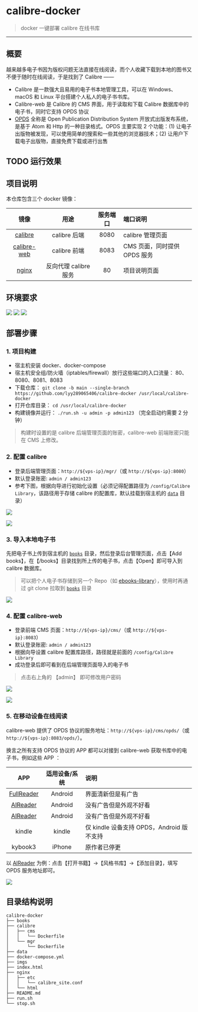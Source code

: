 # calibre-docker

> docker 一键部署 calibre 在线书库

------

## 概要

越来越多电子书因为版权问题无法直接在线阅读，而个人收藏下载到本地的图书又不便于随时在线阅读，于是找到了 Calibre ——

- Calibre 是一款强大且易用的电子书本地管理工具，可以在 Windows、macOS 和 Linux 平台搭建个人私人的电子书书库。
- Calibre-web 是 Calibre 的 CMS 界面，用于读取和下载 Calibre 数据库中的电子书，同时它支持 OPDS 协议
- [OPDS](https://en.wikipedia.org/wiki/OPDS) 全称是 Open Publication Distribution System 开放式出版发布系统，是基于 Atom 和 Http 的一种目录格式。OPDS 主要实现 2 个功能：(1) 让电子出版物被发现，可以使用简单的搜索和一些其他的浏览器技术；(2) 让用户下载电子出版物，直接免费下载或进行出售

## TODO 运行效果


## 项目说明

本仓库包含三个 docker 镜像：

| 镜像 | 用途 | 服务端口 | 端口说明 |
|:------:|:------:|:------:|:------|
| [calibre](https://github.com/kovidgoyal/calibre) | calibre 后端 | 8080 | calibre 管理页面 |
| [calibre-web](https://github.com/janeczku/calibre-web) | calibre 前端 | 8083 | CMS 页面，同时提供 OPDS 服务 |
| [nginx](https://www.nginx.com/) | 反向代理 calibre 服务 | 80 | 项目说明页面 |


## 环境要求

![](https://img.shields.io/badge/Platform-Linux%20amd64-brightgreen.svg) ![](https://img.shields.io/badge/Platform-Mac%20amd64-brightgreen.svg) ![](https://img.shields.io/badge/Platform-Windows%20x64-brightgreen.svg)


## 部署步骤

### 1. 项目构建

- 宿主机安装 docker、docker-compose
- 宿主机安全组/防火墙（iptables/firewall）放行这些端口的入口流量： 80、8080、8081、8083
- 下载仓库： `git clone -b main --single-branch https://github.com/lyy289065406/calibre-docker /usr/local/calibre-docker`
- 打开仓库目录： `cd /usr/local/calibre-docker`
- 构建镜像并运行： `./run.sh -u admin -p admin123` （完全启动约需要 2 分钟）

> 构建时设置的是 calibre 后端管理页面的账密，calibre-web 前端账密只能在 CMS 上修改。


### 2. 配置 calibre

- 登录后端管理页面：`http://${vps-ip}/mgr/`（或 `http://${vps-ip}:8080`）
- 默认登录账密: `admin / admin123`
- 参考下图，根据向导进行初始化设置（必须记得配置路径为 `/config/Calibre Library`，该路径用于存储 calibre 的配置库，默认挂载到宿主机的 [`data`](data) 目录）

![](imgs/01.png)

![](imgs/02.png)


### 3. 导入本地电子书

先把电子书上传到宿主机的 [`books`](books) 目录，然后登录后台管理页面，点击【Add books】，在【/books】目录找到所上传的电子书，点击【Open】即可导入到 calibre 数据库。

> 可以把个人电子书存储到另一个 Repo（如 [ebooks-library](https://github.com/lyy289065406/ebooks-library)），使用时再通过 git clone 拉取到 [`books`](books) 目录

![](imgs/03.png)


### 4. 配置 calibre-web

- 登录前端 CMS 页面：`http://${vps-ip}/cms/`（或 `http://${vps-ip}:8083`）
- 默认登录账密: `admin / admin123`
- 根据向导设置 calibre 配置库路径，路径就是前面的 `/config/Calibre Library`
- 成功登录后即可看到在后端管理页面导入的电子书

> 点击右上角的 【admin】 即可修改用户密码

![](imgs/04.png)

![](imgs/05.png)


### 5. 在移动设备在线阅读

calibre-web 提供了 OPDS 协议的服务地址：`http://${vps-ip}/cms/opds/`（或 `http://${vps-ip}:8083/opds/`）。

换言之所有支持 OPDS 协议的 APP 都可以对接到 calibre-web 获取书库中的电子书，例如这些 APP ：

| APP | 适用设备/系统 | 说明 |
|:---:|:---:|:---|
| [FullReader](https://play.google.com/store/apps/details?id=com.fullreader&hl=zh_CN) | Android | 界面清新但是有广告 |
| [AIReader](https://play.google.com/store/apps/details?id=com.neverland.alreader&hl=en&gl=US) | Android | 没有广告但是外观不好看 |
| [AIReader](https://play.google.com/store/apps/details?id=com.neverland.alreader&hl=en&gl=US) | Android | 没有广告但是外观不好看 |
| kindle | kindle | 仅 kindle 设备支持 OPDS，Android 版不支持 |
| kybook3 | iPhone | 原作者已停更 |


以 [AIReader](https://play.google.com/store/apps/details?id=com.neverland.alreader&hl=en&gl=US) 为例：点击【打开书籍】->【风格书库】->【添加目录】，填写 OPDS 服务地址即可。 

![](imgs/06.png)


## 目录结构说明

```
calibre-docker
├── books
├── calibre
│   ├── cms
│   │   └── Dockerfile
│   └── mgr
│       └── Dockerfile
├── data
├── docker-compose.yml
├── imgs
├── index.html
├── nginx
│   ├── etc
│   │   └── calibre_site.conf
│   └── html
├── README.md
├── run.sh
└── stop.sh
```